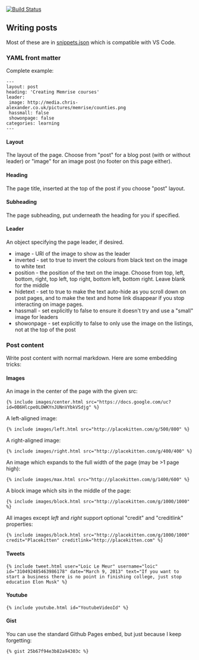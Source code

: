 [![Build Status](https://travis-ci.org/chrisalexander/blog.svg?branch=gh-pages)](https://travis-ci.org/chrisalexander/blog)

## Writing posts

Most of these are in [snippets.json](snippets.json) which is compatible with VS Code.

### YAML front matter

Complete example:

    ---
    layout: post
    heading: 'Creating Memrise courses'
    leader:
     image: http://media.chris-alexander.co.uk/pictures/memrise/counties.png
     hassmall: false
     showonpage: false
    categories: learning
    ---

#### Layout

The layout of the page. Choose from "post" for a blog post (with or without leader) or "image" for an image post (no footer on this page either).

#### Heading

The page title, inserted at the top of the post if you choose "post" layout.

#### Subheading

The page subheading, put underneath the heading for you if specified.

#### Leader

An object specifying the page leader, if desired.

* image - URl of the image to show as the leader
* inverted - set to true to invert the colours from black text on the image to white text
* position - the position of the text on the image. Choose from top, left, bottom, right, top left, top right, bottom left, bottom right. Leave blank for the middle
* hidetext - set to true to make the text auto-hide as you scroll down on post pages, and to make the text and home link disappear if you stop interacting on image pages.
* hassmall - set explicitly to false to ensure it doesn't try and use a "small" image for leaders
* showonpage - set explicitly to false to only use the image on the listings, not at the top of the post

### Post content

Write post content with normal markdown. Here are some embedding tricks:

#### Images

An image in the center of the page with the given src:

    {% include images/center.html src="https://docs.google.com/uc?id=0B6Hlcpe0LOWKYnJUNnVYbkVSdjg" %}

A left-aligned image:

    {% include images/left.html src="http://placekitten.com/g/500/800" %}

A right-aligned image:

    {% include images/right.html src="http://placekitten.com/g/400/400" %}

An image which expands to the full width of the page (may be >1 page high):

    {% include images/max.html src="http://placekitten.com/g/1400/600" %}

A block image which sits in the middle of the page:

    {% include images/block.html src="http://placekitten.com/g/1000/1000" %}

All images except *left* and *right* support optional "credit" and "creditlink" properties:

    {% include images/block.html src="http://placekitten.com/g/1000/1000" credit="Placekitten" creditlink="http://placekitten.com" %}

#### Tweets

    {% include tweet.html user="Loic Le Meur" username="loic" id="310492485463986178" date="March 9, 2013" text="If you want to start a business there is no point in finishing college, just stop education Elon Musk" %}

#### Youtube

    {% include youtube.html id="YoutubeVideoId" %}

#### Gist

You can use the standard Github Pages embed, but just because I keep forgetting:

    {% gist 25b67f94e3b82a94303c %}
